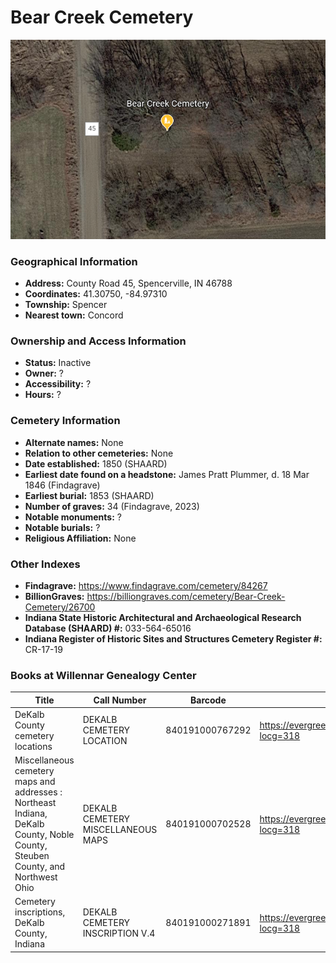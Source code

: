 # Bear Creek Cemetery

![Bear Creek Cemetery on Google Earth](https://github.com/FyoAtEPL/DeKalbCemeteries/blob/main/images/mapImages/BearEarth.png "Bear Creek Cemetery on Google Earth")

### Geographical Information
- **Address:** County Road 45, Spencerville, IN 46788 
- **Coordinates:** 41.30750, -84.97310
- **Township:** Spencer
- **Nearest town:** Concord

### Ownership and Access Information
- **Status:** Inactive
- **Owner:** ?
- **Accessibility:** ?
- **Hours:** ?

### Cemetery Information
- **Alternate names:** None
- **Relation to other cemeteries:** None
- **Date established:** 1850 (SHAARD)
- **Earliest date found on a headstone:** James Pratt Plummer, d. 18 Mar 1846 (Findagrave)
- **Earliest burial:** 1853 (SHAARD)
- **Number of graves:** 34 (Findagrave, 2023)
- **Notable monuments:** ?
- **Notable burials:** ?
- **Religious Affiliation:** None

### Other Indexes
- **Findagrave:** https://www.findagrave.com/cemetery/84267
- **BillionGraves:** https://billiongraves.com/cemetery/Bear-Creek-Cemetery/26700
- **Indiana State Historic Architectural and Archaeological Research Database (SHAARD) #:** 033-564-65016
- **Indiana Register of Historic Sites and Structures Cemetery Register #:** CR-17-19

### Books at Willennar Genealogy Center
| Title  | Call Number | Barcode | Evergreen Record |
| ------------ | ------------ | ------------ | ------------ |
|DeKalb County cemetery locations | DEKALB CEMETERY LOCATION | 840191000767292 | https://evergreen.lib.in.us/eg/opac/record/20670319?locg=318 | 
| Miscellaneous cemetery maps and addresses : Northeast Indiana, DeKalb County, Noble County, Steuben County, and Northwest Ohio | DEKALB CEMETERY MISCELLANEOUS MAPS | 840191000702528 | https://evergreen.lib.in.us/eg/opac/record/20673421?locg=318 |
| Cemetery inscriptions, DeKalb County, Indiana | DEKALB CEMETERY INSCRIPTION V.4 | 840191000271891 | https://evergreen.lib.in.us/eg/opac/record/20670315?locg=318 |
